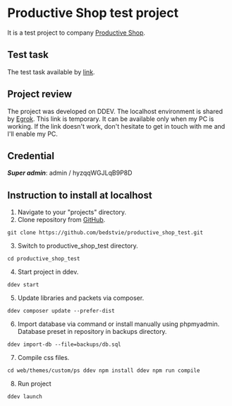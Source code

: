 # Productive Shop test project

It is a test project to company [Productive Shop][ProductiveShop].

## Test task

The test task available by [link][TestTask].

## Project review

The project was developed on DDEV.
The localhost environment is shared by [Egrok][Egrok].
This link is temporary. It can be available only when my PC is working.
If the link doesn't work, don't hesitate to get in touch with me and I'll enable my PC.

## Credential

**_Super admin_**: admin / hyzqqWGJLqB9P8D

## Instruction to install at localhost

1. Navigate to your "projects" directory.
2. Clone repository from [GitHub][Repo].

`git clone https://github.com/bedstvie/productive_shop_test.git`

3. Switch to productive_shop_test directory.

`cd productive_shop_test`

4. Start project in ddev.

`ddev start`

5. Update libraries and packets via composer.

`ddev composer update --prefer-dist`

6. Import database via command or install manually using phpmyadmin. Database preset in repository in backups directory.

`ddev import-db --file=backups/db.sql`

7. Compile css files.

`cd web/themes/custom/ps
ddev npm install
ddev npm run compile`

8. Run project

`ddev launch`

[ProductiveShop]: https://productiveshopdev.kinsta.cloud/seo-case-studies
[TestTask]: https://docs.google.com/document/d/19hzaEJ4O75dNfRouJg9U1N-WjAV7ArssE7FWg5GQp04/edit?tab=t.0
[Egrok]: https://f11b-193-194-127-198.ngrok-free.app
[Repo]: https://github.com/bedstvie/productive_shop_test
